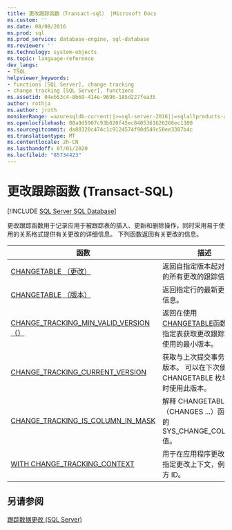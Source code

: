 ```yaml
---
title: 更改跟踪函数（Transact-sql） |Microsoft Docs
ms.custom: ''
ms.date: 08/08/2016
ms.prod: sql
ms.prod_service: database-engine, sql-database
ms.reviewer: ''
ms.technology: system-objects
ms.topic: language-reference
dev_langs:
- TSQL
helpviewer_keywords:
- functions [SQL Server], change tracking
- change tracking [SQL Server], functions
ms.assetid: 04eb53c4-8b69-414e-9696-185d227fea35
author: rothja
ms.author: jroth
monikerRange: =azuresqldb-current||>=sql-server-2016||=sqlallproducts-allversions||>=sql-server-linux-2017||=azuresqldb-mi-current
ms.openlocfilehash: 08a9d5907c93b020f45ec8405361626266ec1300
ms.sourcegitcommit: da88320c474c1c9124574f90d549c50ee3387b4c
ms.translationtype: MT
ms.contentlocale: zh-CN
ms.lasthandoff: 07/01/2020
ms.locfileid: "85734423"
---
```

# <a name="change-tracking-functions-transact-sql"></a>更改跟踪函数 (Transact-SQL)
[!INCLUDE [SQL Server SQL Database](../../includes/applies-to-version/sql-asdb.md)]

  更改跟踪函数用于记录应用于被跟踪表的插入、更新和删除操作，同时采用易于使用的关系格式提供有关更改的详细信息。 下列函数返回有关更改的信息。  
  
|函数|描述|  
|--------------|-----------------|  
|[CHANGETABLE （更改）](../../relational-databases/system-functions/changetable-transact-sql.md)|返回自指定版本起对表所做的所有更改的跟踪信息。|  
|[CHANGETABLE （版本）](../../relational-databases/system-functions/changetable-transact-sql.md)|返回指定行的最新更改跟踪信息。|  
|[CHANGE_TRACKING_MIN_VALID_VERSION （）](../../relational-databases/system-functions/change-tracking-min-valid-version-transact-sql.md)|返回在使用[CHANGETABLE](../../relational-databases/system-functions/changetable-transact-sql.md)函数时从指定表获取更改跟踪信息所使用的最小版本。|  
|[CHANGE_TRACKING_CURRENT_VERSION](../../relational-databases/system-functions/change-tracking-current-version-transact-sql.md)|获取与上次提交事务关联的版本。 可以在下次使用 CHANGETABLE 枚举更改时使用此版本。|  
|[CHANGE_TRACKING_IS_COLUMN_IN_MASK](../../relational-databases/system-functions/change-tracking-is-column-in-mask-transact-sql.md)|解释 CHANGETABLE （CHANGES ...）函数返回的 SYS_CHANGE_COLUMNS 值。|  
|[WITH CHANGE_TRACKING_CONTEXT](../../relational-databases/system-functions/with-change-tracking-context-transact-sql.md)|用于在应用程序更改数据时指定更改上下文，例如发起方 ID。|  
  
## <a name="see-also"></a>另请参阅  
 [跟踪数据更改 (SQL Server)](../../relational-databases/track-changes/track-data-changes-sql-server.md)  
  
  
